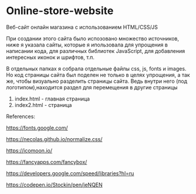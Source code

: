 # Online-store-website
Веб-сайт онлайн магазина с использованием HTML/CSS/JS

При создании этого сайта было испозовано множество источников, ниже я указала сайты, которые я ипользовала для упрощения в написании кода, для различных библиотек JavaScript, для добавления интересных иконок и шрифтов, т.п.

В отдельных папках я собрала отдельные файлы css, js, fonts и images. 
Но код страницы сайта был поделен не только в целях упрощения, а так же, чтобы визуально разделить страницы сайта. Ведь внутри него (под логотипом),находится раздел для перемещения в другие страницы 

1) index.html - главная страница
2) index2.html - страница

References:

https://fonts.google.com/

https://necolas.github.io/normalize.css/

https://icomoon.io/

https://fancyapps.com/fancybox/

https://developers.google.com/speed/libraries?hl=ru

https://codepen.io/Stockin/pen/jeNQEN
